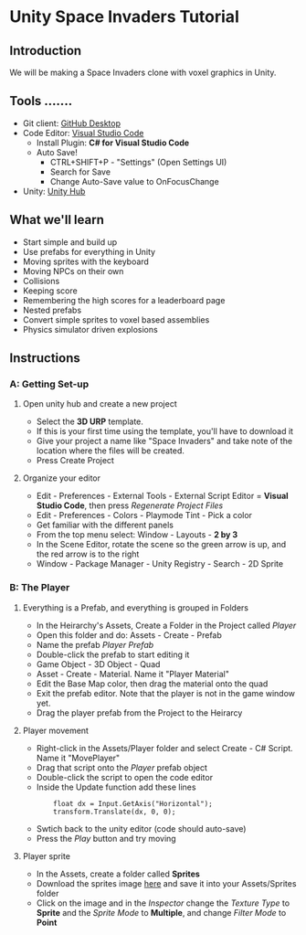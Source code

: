 # Unity Space Invaders Tutorial

## Introduction
We will be making a Space Invaders clone with voxel graphics in Unity.

## Tools .......
* Git client: [GitHub Desktop](https://desktop.github.com/) 
* Code Editor: [Visual Studio Code](https://code.visualstudio.com/Download)
  * Install Plugin: **C# for Visual Studio Code**
  * Auto Save!
    * CTRL+SHIFT+P - "Settings" (Open Settings UI)
    * Search for Save
    * Change Auto-Save value to OnFocusChange
* Unity: [Unity Hub](https://unity3d.com/get-unity/download)

## What we'll learn
* Start simple and build up
* Use prefabs for everything in Unity
* Moving sprites with the keyboard
* Moving NPCs on their own
* Collisions
* Keeping score
* Remembering the high scores for a leaderboard page
* Nested prefabs
* Convert simple sprites to voxel based assemblies
* Physics simulator driven explosions

## Instructions

### A: Getting Set-up
1. Open unity hub and create a new project
    * Select the **3D URP** template.
    * If this is your first time using the template, you'll have to download it
    * Give your project a name like "Space Invaders" and take note of the location where the files will be created.
    * Press Create Project

1. Organize your editor   
    * Edit - Preferences - External Tools - External Script Editor = **Visual Studio Code**, then press *Regenerate Project Files*
    * Edit - Preferences - Colors - Playmode Tint - Pick a color
    * Get familiar with the different panels
    * From the top menu select: Window - Layouts - **2 by 3**
    * In the Scene Editor, rotate the scene so the green arrow is up, and the red arrow is to the right
    * Window - Package Manager - Unity Registry - Search - 2D Sprite

### B: The Player
1. Everything is a Prefab, and everything is grouped in Folders
   * In the Heirarchy's Assets, Create a Folder in the Project called *Player*
   * Open this folder and do: Assets - Create - Prefab
   * Name the prefab *Player Prefab*
   * Double-click the prefab to start editing it
   * Game Object - 3D Object - Quad
   * Asset - Create - Material.  Name it "Player Material"
   * Edit the Base Map color, then drag the material onto the quad
   * Exit the prefab editor.  Note that the player is not in the game window yet.
   * Drag the player prefab from the Project to the Heirarcy
                  
1. Player movement
   * Right-click in the Assets/Player folder and select Create - C# Script. Name it "MovePlayer"
   * Drag that script onto the *Player* prefab object
   * Double-click the script to open the code editor
   * Inside the Update function add these lines
        ~~~
            float dx = Input.GetAxis("Horizontal");
            transform.Translate(dx, 0, 0);
        ~~~
   * Swtich back to the unity editor (code should auto-save)
   * Press the *Play* button  and try moving

1. Player sprite
   * In the Assets, create a folder called **Sprites**
   * Download the sprites image [here](https://github.com/GeekyMonkey/UnitySpaceInvaders/raw/master/ReferenceImages/Space%20Invaders%20Sprites.png) and save it into your Assets/Sprites folder
   * Click on the image and in the *Inspector* change the *Texture Type* to **Sprite** and the *Sprite Mode* to **Multiple**, and change *Filter Mode* to **Point**
